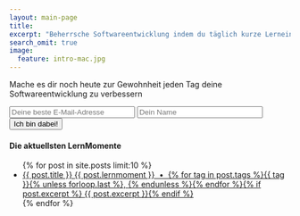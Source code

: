```yaml
---
layout: main-page
title: 
excerpt: "Beherrsche Softwareentwicklung indem du täglich kurze Lerneinheiten für C# (.NET / Mono) und C absolvierst."
search_omit: true
image:
  feature: intro-mac.jpg
---
```


<div class="post-subscribe">
  <p>Mache es dir noch heute zur Gewohnheit jeden Tag deine Softwareentwicklung zu verbessern</p>
    <form action="http://lernmoment.us9.list-manage2.com/subscribe/post" method="POST" target="_blank">
      <input type="hidden" name="u" value="d0206d57f5002e40b651a0f60">
      <input type="hidden" name="id" value="8845c28e62">
      <input type="email" autocapitalize="off" autocorrect="off" name="MERGE0" id="MERGE0" size="25" value="" placeholder="Deine beste E-Mail-Adresse">
      <input type="text" name="MERGE1" id="MERGE1" size="25" value="" placeholder="Dein Name">
      <input type="submit" class="btn" name="submit" value="Ich bin dabei!">
    </form>
</div>

#### Die aktuellsten LernMomente

<ul class="post-list">
{% for post in site.posts limit:10 %} 
  <li><article><a href="{{ site.url }}{{ post.url }}">{{ post.title }} </span><span class="entry-date">{{ post.lernmoment }} &nbsp;&bull;&nbsp; {% for tag in post.tags %}{{ tag }}{% unless forloop.last %}, {% endunless %}{% endfor %}</span>{% if post.excerpt %} <span class="excerpt">{{ post.excerpt }}</span>{% endif %}</a></article></li>
{% endfor %}
</ul>
